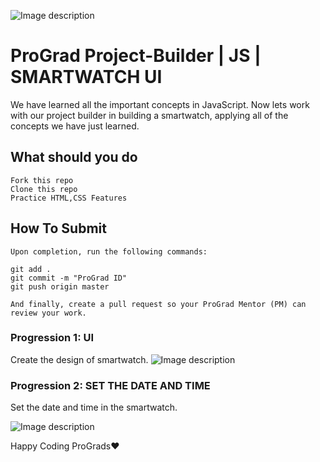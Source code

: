 ![Image description](https://i1.faceprep.in/ProGrad/prograd-logo.png)

# ProGrad Project-Builder | JS | SMARTWATCH UI

We have learned all the important concepts in JavaScript. Now lets work with our project builder in building a smartwatch, applying all of the concepts we have just learned.

## What should you do
```
Fork this repo
Clone this repo
Practice HTML,CSS Features
```

## How To Submit
```
Upon completion, run the following commands:

git add .
git commit -m "ProGrad ID"
git push origin master

And finally, create a pull request so your ProGrad Mentor (PM) can review your work.
```

### Progression 1: UI
Create the design of smartwatch.
![Image description](https://i1.faceprep.in/ProGrad/sm-2.PNG)
### Progression 2: SET THE DATE AND TIME
Set the date and time in the smartwatch.

![Image description](https://i1.faceprep.in/ProGrad/sm-3.PNG)


Happy Coding ProGrads❤️
